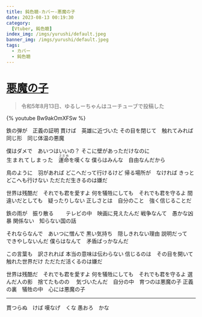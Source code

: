 ```yaml
---
title: 鈍色聴-カバー-悪魔の子
date: 2023-08-13 00:19:30
category:
  [Vtuber, 鈍色聴]
index_img: /imgs/yurushi/default.jpeg
banner_img: /imgs/yurushi/default.jpeg
tags:
  - カバー
  - 鈍色聴
---
```


<script src='/js/diy/resize-ifram.js'></script>

# [悪魔の子](https://www.youtube.com/watch?v=bOLYBRRpRsU)

> 令和5年8月13日、ゆるしーちゃんはユーチューブで投稿した

{% youtube Bw9akOmXFSw %}

鉄の弾が　正義の証明
貫けば　英雄に近づいた
その目を閉じて　触れてみれば
同じ形　同じ体温の悪魔

僕はダメで　あいつはいいの？
そこに壁があっただけなのに
<ruby>生まれてしまった　<rt></rt>運命<rt>さだめ</rt>を嘆くな
僕らはみんな　自由なんだから

鳥のように　羽があれば
どこへだって行けるけど
帰る場所が　なければ
きっとどこへも行けない
ただただ生きるのは嫌だ

世界は残酷だ　それでも君を愛すよ
何を犠牲にしても　それでも君を守るよ
間違いだとしても　疑ったりしない
正しさとは　自分のこと　強く信じることだ

鉄の雨が　振り散る　　
テレビの中　映画に見えたんだ
戦争なんて　愚かな凶暴
関係ない　知らない国の話

それならなんで　あいつに憎んで
黒い気持ち　隠しきれない理由
説明だって　できやしないんだ
僕らはなんて　矛盾ばっかなんだ

この言葉も　訳されれば
本当の意味は伝わらない
信じるのは　その目を開いて
触れた世界だけ
ただただ活くるのは嫌だ

世界は残酷だ　それでも君を愛すよ
何を犠牲にしても　それでも君を守るよ
選んだ人の影　捨てたものの　
気づいたんだ　自分の中　育つのは悪魔の子
正義の裏　犠牲の中　心には悪魔の子

- - -

貫つらぬ　けば
嘆なげ　くな
愚おろ　かな

